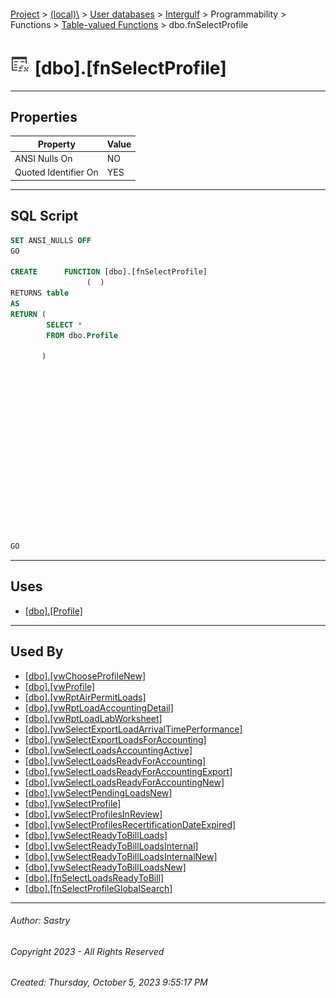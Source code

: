 #### 

[Project](../../../../../../index.md) > [(local)\\](../../../../../index.md) > [User databases](../../../../index.md) > [Intergulf](../../../index.md) > Programmability > Functions > [Table-valued Functions](Table-valued_Functions.md) > dbo.fnSelectProfile

# ![Table-valued Functions](../../../../../../Images/Function_Table32.png) [dbo].[fnSelectProfile]

---

## <a name="#properties"></a>Properties

| Property | Value |
|---|---|
| ANSI Nulls On | NO |
| Quoted Identifier On | YES |


---

## <a name="#sqlscript"></a>SQL Script

```sql
SET ANSI_NULLS OFF
GO

CREATE      FUNCTION [dbo].[fnSelectProfile]
                 (  )
RETURNS table
AS
RETURN (
        SELECT *
        FROM dbo.Profile

       )

















GO

```


---

## <a name="#uses"></a>Uses

* [[dbo].[Profile]](../../../Tables/dbo_Profile.md)


---

## <a name="#usedby"></a>Used By

* [[dbo].[vwChooseProfileNew]](../../../Views/dbo_vwChooseProfileNew.md)
* [[dbo].[vwProfile]](../../../Views/dbo_vwProfile.md)
* [[dbo].[vwRptAirPermitLoads]](../../../Views/dbo_vwRptAirPermitLoads.md)
* [[dbo].[vwRptLoadAccountingDetail]](../../../Views/dbo_vwRptLoadAccountingDetail.md)
* [[dbo].[vwRptLoadLabWorksheet]](../../../Views/dbo_vwRptLoadLabWorksheet.md)
* [[dbo].[vwSelectExportLoadArrivalTimePerformance]](../../../Views/dbo_vwSelectExportLoadArrivalTimePerformance.md)
* [[dbo].[vwSelectExportLoadsForAccounting]](../../../Views/dbo_vwSelectExportLoadsForAccounting.md)
* [[dbo].[vwSelectLoadsAccountingActive]](../../../Views/dbo_vwSelectLoadsAccountingActive.md)
* [[dbo].[vwSelectLoadsReadyForAccounting]](../../../Views/dbo_vwSelectLoadsReadyForAccounting.md)
* [[dbo].[vwSelectLoadsReadyForAccountingExport]](../../../Views/dbo_vwSelectLoadsReadyForAccountingExport.md)
* [[dbo].[vwSelectLoadsReadyForAccountingNew]](../../../Views/dbo_vwSelectLoadsReadyForAccountingNew.md)
* [[dbo].[vwSelectPendingLoadsNew]](../../../Views/dbo_vwSelectPendingLoadsNew.md)
* [[dbo].[vwSelectProfile]](../../../Views/dbo_vwSelectProfile.md)
* [[dbo].[vwSelectProfilesInReview]](../../../Views/dbo_vwSelectProfilesInReview.md)
* [[dbo].[vwSelectProfilesRecertificationDateExpired]](../../../Views/dbo_vwSelectProfilesRecertificationDateExpired.md)
* [[dbo].[vwSelectReadyToBillLoads]](../../../Views/dbo_vwSelectReadyToBillLoads.md)
* [[dbo].[vwSelectReadyToBillLoadsInternal]](../../../Views/dbo_vwSelectReadyToBillLoadsInternal.md)
* [[dbo].[vwSelectReadyToBillLoadsInternalNew]](../../../Views/dbo_vwSelectReadyToBillLoadsInternalNew.md)
* [[dbo].[vwSelectReadyToBillLoadsNew]](../../../Views/dbo_vwSelectReadyToBillLoadsNew.md)
* [[dbo].[fnSelectLoadsReadyToBill]](dbo_fnSelectLoadsReadyToBill.md)
* [[dbo].[fnSelectProfileGlobalSearch]](dbo_fnSelectProfileGlobalSearch.md)


---

###### Author:  Sastry

###### Copyright 2023 - All Rights Reserved

###### Created: Thursday, October 5, 2023 9:55:17 PM

